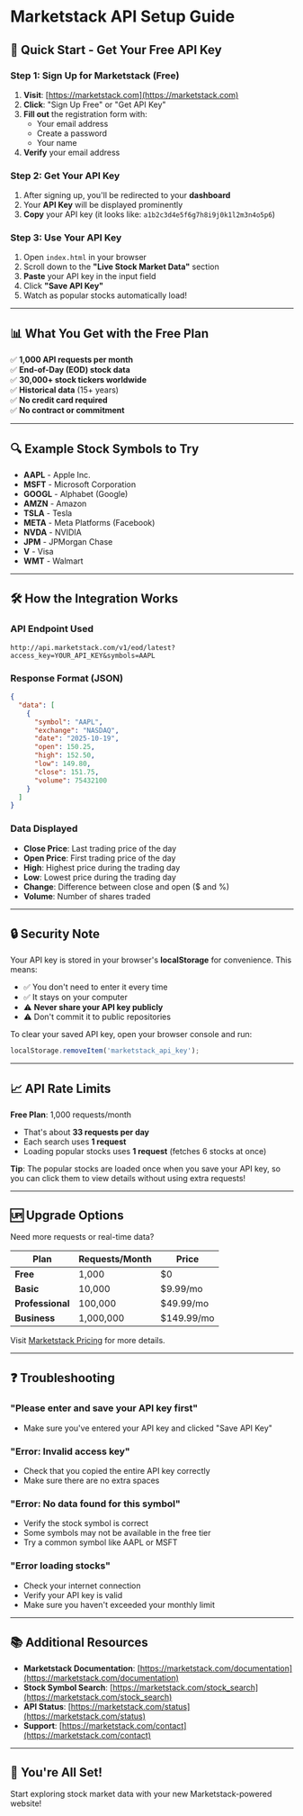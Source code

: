 # Marketstack API Setup Guide

## 🚀 Quick Start - Get Your Free API Key

### Step 1: Sign Up for Marketstack (Free)

1. **Visit**: [https://marketstack.com](https://marketstack.com)
2. **Click**: "Sign Up Free" or "Get API Key"
3. **Fill out** the registration form with:
   - Your email address
   - Create a password
   - Your name
4. **Verify** your email address

### Step 2: Get Your API Key

1. After signing up, you'll be redirected to your **dashboard**
2. Your **API Key** will be displayed prominently
3. **Copy** your API key (it looks like: `a1b2c3d4e5f6g7h8i9j0k1l2m3n4o5p6`)

### Step 3: Use Your API Key

1. Open `index.html` in your browser
2. Scroll down to the **"Live Stock Market Data"** section
3. **Paste** your API key in the input field
4. Click **"Save API Key"**
5. Watch as popular stocks automatically load!

---

## 📊 What You Get with the Free Plan

✅ **1,000 API requests per month**  
✅ **End-of-Day (EOD) stock data**  
✅ **30,000+ stock tickers worldwide**  
✅ **Historical data** (15+ years)  
✅ **No credit card required**  
✅ **No contract or commitment**

---

## 🔍 Example Stock Symbols to Try

- **AAPL** - Apple Inc.
- **MSFT** - Microsoft Corporation
- **GOOGL** - Alphabet (Google)
- **AMZN** - Amazon
- **TSLA** - Tesla
- **META** - Meta Platforms (Facebook)
- **NVDA** - NVIDIA
- **JPM** - JPMorgan Chase
- **V** - Visa
- **WMT** - Walmart

---

## 🛠️ How the Integration Works

### API Endpoint Used

```
http://api.marketstack.com/v1/eod/latest?access_key=YOUR_API_KEY&symbols=AAPL
```

### Response Format (JSON)

```json
{
  "data": [
    {
      "symbol": "AAPL",
      "exchange": "NASDAQ",
      "date": "2025-10-19",
      "open": 150.25,
      "high": 152.50,
      "low": 149.80,
      "close": 151.75,
      "volume": 75432100
    }
  ]
}
```

### Data Displayed

- **Close Price**: Last trading price of the day
- **Open Price**: First trading price of the day
- **High**: Highest price during the trading day
- **Low**: Lowest price during the trading day
- **Change**: Difference between close and open ($ and %)
- **Volume**: Number of shares traded

---

## 🔒 Security Note

Your API key is stored in your browser's **localStorage** for convenience. This means:

- ✅ You don't need to enter it every time
- ✅ It stays on your computer
- ⚠️ **Never share your API key publicly**
- ⚠️ Don't commit it to public repositories

To clear your saved API key, open your browser console and run:
```javascript
localStorage.removeItem('marketstack_api_key');
```

---

## 📈 API Rate Limits

**Free Plan**: 1,000 requests/month
- That's about **33 requests per day**
- Each search uses **1 request**
- Loading popular stocks uses **1 request** (fetches 6 stocks at once)

**Tip**: The popular stocks are loaded once when you save your API key, so you can click them to view details without using extra requests!

---

## 🆙 Upgrade Options

Need more requests or real-time data?

| Plan | Requests/Month | Price |
|------|---------------|-------|
| **Free** | 1,000 | $0 |
| **Basic** | 10,000 | $9.99/mo |
| **Professional** | 100,000 | $49.99/mo |
| **Business** | 1,000,000 | $149.99/mo |

Visit [Marketstack Pricing](https://marketstack.com/product) for more details.

---

## ❓ Troubleshooting

### "Please enter and save your API key first"
- Make sure you've entered your API key and clicked "Save API Key"

### "Error: Invalid access key"
- Check that you copied the entire API key correctly
- Make sure there are no extra spaces

### "Error: No data found for this symbol"
- Verify the stock symbol is correct
- Some symbols may not be available in the free tier
- Try a common symbol like AAPL or MSFT

### "Error loading stocks"
- Check your internet connection
- Verify your API key is valid
- Make sure you haven't exceeded your monthly limit

---

## 📚 Additional Resources

- **Marketstack Documentation**: [https://marketstack.com/documentation](https://marketstack.com/documentation)
- **Stock Symbol Search**: [https://marketstack.com/stock_search](https://marketstack.com/stock_search)
- **API Status**: [https://marketstack.com/status](https://marketstack.com/status)
- **Support**: [https://marketstack.com/contact](https://marketstack.com/contact)

---

## 🎉 You're All Set!

Start exploring stock market data with your new Marketstack-powered website!

